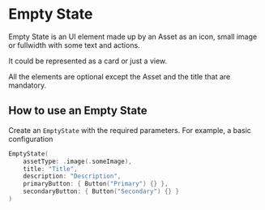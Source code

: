 # Empty State

Empty State is an UI element made up by an Asset as an icon, small image or fullwidth with some text and actions.

It could be represented as a card or just a view.

All the elements are optional except the Asset and the title that are mandatory.

## How to use an Empty State

Create an `EmptyState` with the required parameters. For example, a basic configuration

```swift
EmptyState(
    assetType: .image(.someImage),
    title: "Title",
    description: "Description",
    primaryButton: { Button("Primary") {} },
    secondaryButton: { Button("Secondary") {} }
)
```
